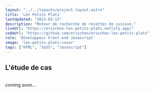 ```yaml
---
layout: "../../layouts/project.layout.astro"
title: 'Les Petits Plats'
lastUpdated: "2023-03-15"
description: "Moteur de recherche de recettes de cuisine."
liveUrl: "https://erischon-les-petits-plats.netlify.app/"
codeUrl: "https://github.com/erischon/erischon-les-petits-plats"
role: 'Développeur Front-end Javascript'
image: 'les-petits-plats-cover'
tags: ["HTML", "SaSS", "Javascript"]
---
```


## L'étude de cas
  <br/>
coming soon...